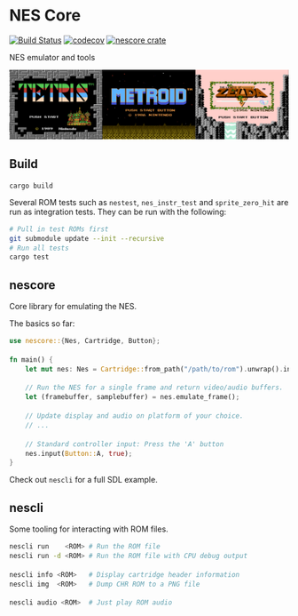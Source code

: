# NES Core

[![Build Status](https://github.com/nnarain/nes/workflows/Build/badge.svg)](https://github.com/nnarain/nes/actions)
[![codecov](https://codecov.io/gh/nnarain/nescore/branch/develop/graph/badge.svg)](https://codecov.io/gh/nnarain/nescore)
[![nescore crate](https://img.shields.io/crates/v/nescore.svg)](https://crates.io/crates/nescore)

NES emulator and tools

![Image not found](docs/images/banner.png)

Build
-----

```
cargo build
```

Several ROM tests such as `nestest`, `nes_instr_test` and `sprite_zero_hit` are run as integration tests. They can be run with the following:

```bash
# Pull in test ROMs first
git submodule update --init --recursive
# Run all tests
cargo test
```

nescore
-------

Core library for emulating the NES.

The basics so far:

```rust
use nescore::{Nes, Cartridge, Button};

fn main() {
    let mut nes: Nes = Cartridge::from_path("/path/to/rom").unwrap().into();

    // Run the NES for a single frame and return video/audio buffers.
    let (framebuffer, samplebuffer) = nes.emulate_frame();

    // Update display and audio on platform of your choice.
    // ...

    // Standard controller input: Press the 'A' button
    nes.input(Button::A, true);
}
```

Check out `nescli` for a full SDL example.

nescli
------

Some tooling for interacting with ROM files.

```bash
nescli run    <ROM> # Run the ROM file
nescli run -d <ROM> # Run the ROM file with CPU debug output

nescli info <ROM>   # Display cartridge header information
nescli img  <ROM>   # Dump CHR ROM to a PNG file

nescli audio <ROM>  # Just play ROM audio
```
